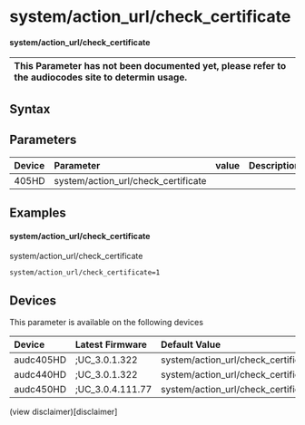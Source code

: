 ﻿---
description: system/action_url/check_certificate
search: false
---

# system/action_url/check_certificate

#### system/action_url/check_certificate


| This Parameter has not been documented yet, please refer to the audiocodes site to determin usage.  | 
| :--- |

## Syntax

## Parameters
|Device|Parameter|value|Description|
|:---|:---|:---|:---|
| 405HD | system/action_url/check_certificate |  |  |

## Examples
#### system/action_url/check_certificate

system/action_url/check_certificate

```
system/action_url/check_certificate=1
```

## Devices
This parameter is available on the following devices

| Device | Latest Firmware | Default Value |
|:---|:---|:---|
| audc405HD | ;UC_3.0.1.322 | system/action_url/check_certificate=1 
| audc440HD | ;UC_3.0.1.322 | system/action_url/check_certificate=1 
| audc450HD | ;UC_3.0.4.111.77 | system/action_url/check_certificate=1 

(view disclaimer)[disclaimer]

